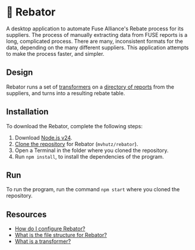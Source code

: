 # 👷 Rebator

A desktop application to automate Fuse Alliance's Rebate process for its suppliers. The process of manually extracting data from FUSE reports is a long, complicated process. There are many, inconsistent formats for the data, depending on the many different suppliers. This application attempts to make the process faster, and simpler.

## Design

Rebator runs a set of [transformers](./docs/transformer/index.md) on a [directory of reports](./docs/structure.md) from the suppliers, and turns into a resulting rebate table.

## Installation

To download the Rebator, complete the following steps:

1. Download [Node.js v24](https://nodejs.org/en/download).
2. [Clone the repository](https://docs.github.com/en/repositories/creating-and-managing-repositories/cloning-a-repository) for Rebator (`mvhutz/rebator`).
3. Open a Terminal in the folder where you cloned the repository.
4. Run `npm install`, to install the dependencies of the program.

## Run

To run the program, run the command `npm start` where you cloned the repository.

## Resources

- [How do I configure Rebator?](./docs/shema.md)
- [What is the file structure for Rebator?](./docs/structure.md)
- [What is a transformer?](./docs/transformer/index.md)
